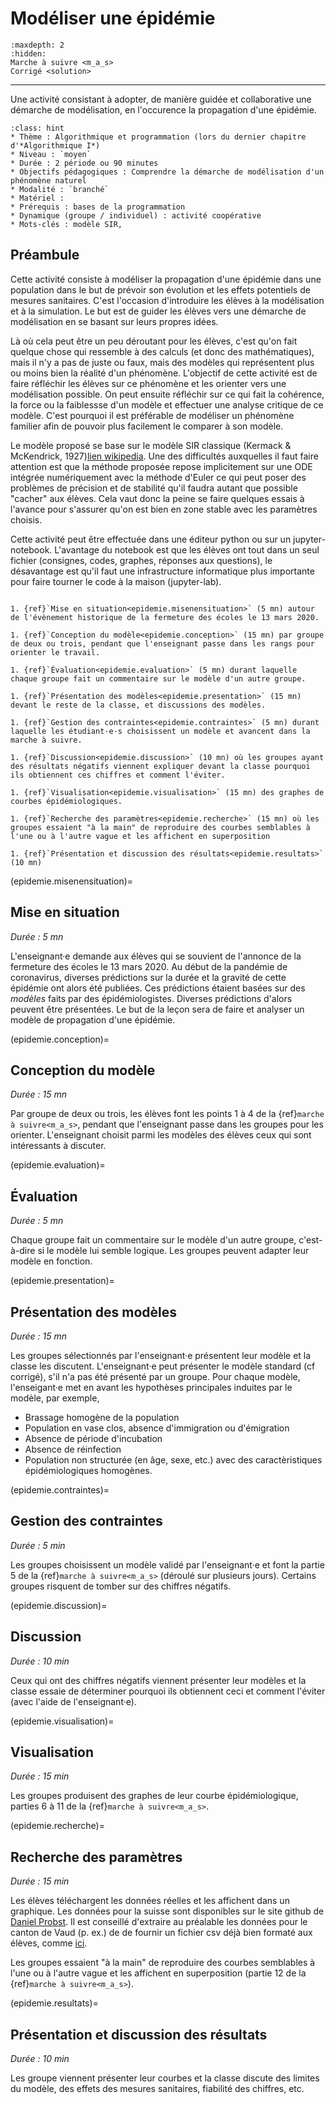 # Modéliser une épidémie

```{toctree}
:maxdepth: 2
:hidden:
Marche à suivre <m_a_s>
Corrigé <solution>
```

----

Une activité consistant à adopter, de manière guidée et collaborative une démarche de modélisation, en l'occurence la propagation d'une épidémie.


```{admonition} Modéliser une épidémie
:class: hint
* Thème : Algorithmique et programmation (lors du dernier chapitre d'*Algorithmique I*)
* Niveau : `moyen`
* Durée : 2 période ou 90 minutes
* Objectifs pédagogiques : Comprendre la démarche de modélisation d'un phénomène naturel
* Modalité : `branché`
* Matériel :
* Prérequis : bases de la programmation
* Dynamique (groupe / individuel) : activité coopérative
* Mots-clés : modèle SIR,  
```

## Préambule
Cette activité consiste à modéliser la propagation d'une épidémie dans une population dans le but de prévoir son évolution et les effets potentiels de mesures sanitaires. C'est l'occasion d'introduire les élèves à la modélisation et à la simulation. Le but est de guider les élèves vers une démarche de modélisation en se basant sur leurs propres idées. 

Là où cela peut être un peu déroutant pour les élèves, c'est qu'on fait quelque chose qui ressemble à des calculs (et donc des mathématiques), mais il n'y a pas de juste ou faux, mais des modèles qui représentent plus ou moins bien la réalité d'un phénomène. L'objectif de cette activité est de faire réfléchir les élèves sur ce phénomène et les orienter vers une modélisation possible. On peut ensuite réfléchir sur ce qui fait la cohérence, la force ou la faiblessse d'un modèle et effectuer une analyse critique de ce modèle. C'est pourquoi il est préférable de modéliser un phénomène familier afin de pouvoir plus facilement le comparer à son modèle. 


Le modèle proposé se base sur le modèle SIR classique (Kermack & McKendrick, 1927)[lien wikipedia](https://fr.wikipedia.org/wiki/Mod%C3%A8les_compartimentaux_en_%C3%A9pid%C3%A9miologie). Une des difficultés auxquelles il faut faire attention est que la méthode proposée repose implicitement sur une ODE intégrée numériquement avec la méthode d'Euler ce qui peut poser des problèmes de précision et de stabilité qu'il faudra autant que possible "cacher" aux élèves. Cela vaut donc la peine se faire quelques essais à l'avance pour s'assurer qu'on est bien en zone stable avec les paramètres choisis.

Cette activité peut être effectuée dans une éditeur python ou sur un jupyter-notebook. L'avantage du notebook est que les élèves ont tout dans un seul fichier (consignes, codes, graphes, réponses aux questions), le désavantage est qu'il faut une infrastructure informatique plus importante pour faire tourner le code à la maison (jupyter-lab).



```{dropdown} **Déroulement**

1. {ref}`Mise en situation<epidemie.misenensituation>` (5 mn) autour de l'évènement historique de la fermeture des écoles le 13 mars 2020. 

1. {ref}`Conception du modèle<epidemie.conception>` (15 mn) par groupe de deux ou trois, pendant que l'enseignant passe dans les rangs pour orienter le travail. 

1. {ref}`Évaluation<epidemie.evaluation>` (5 mn) durant laquelle chaque groupe fait un commentaire sur le modèle d'un autre groupe. 

1. {ref}`Présentation des modèles<epidemie.presentation>` (15 mn) devant le reste de la classe, et discussions des modèles. 

1. {ref}`Gestion des contraintes<epidemie.contraintes>` (5 mn) durant laquelle les étudiant·e·s choisissent un modèle et avancent dans la marche à suivre.

1. {ref}`Discussion<epidemie.discussion>` (10 mn) où les groupes ayant des résultats négatifs viennent expliquer devant la classe pourquoi ils obtiennent ces chiffres et comment l'éviter.

1. {ref}`Visualisation<epidemie.visualisation>` (15 mn) des graphes de courbes épidémiologiques.

1. {ref}`Recherche des paramètres<epidemie.recherche>` (15 mn) où les groupes essaient "à la main" de reproduire des courbes semblables à l'une ou à l'autre vague et les affichent en superposition

1. {ref}`Présentation et discussion des résultats<epidemie.resultats>` (10 mn)

```

(epidemie.misenensituation)=
## Mise en situation

*Durée : 5 mn* 

L'enseignant·e demande aux élèves qui se souvient de l'annonce de la fermeture des écoles le 13 mars 2020. 
Au début de la pandémie de coronavirus, diverses prédictions sur la durée et la gravité de cette épidémie ont alors été publiées. Ces prédictions étaient basées sur des *modèles* faits par des épidémiologistes. Diverses prédictions d'alors peuvent être présentées. 
Le but de la leçon sera de faire et analyser un modèle de propagation d'une épidémie. 

(epidemie.conception)=
## Conception du modèle

*Durée : 15 mn*

Par groupe de deux ou trois, les élèves font les points 1 à 4 de la {ref}`marche à suivre<m_a_s>`, pendant que l'enseignant passe dans les groupes pour les orienter. L'enseignant choisit parmi les modèles des élèves ceux qui sont intéressants à discuter.

(epidemie.evaluation)=
## Évaluation

*Durée : 5 mn*

Chaque groupe fait un commentaire sur le modèle d'un autre groupe, c'est-à-dire si le modèle lui semble logique. Les groupes peuvent adapter leur modèle en fonction. 

(epidemie.presentation)=
## Présentation des modèles

*Durée : 15 mn*

Les groupes sélectionnés par l'enseignant·e présentent leur modèle et la classe les discutent. L'enseignant·e peut présenter le modèle standard (cf corrigé), s'il n'a pas été présenté par un groupe. Pour chaque modèle, l'enseigant·e met en avant les hypothèses principales induites par le modèle, par exemple,
- Brassage homogène de la population
- Population en vase clos, absence d'immigration ou d'émigration
- Absence de période d'incubation
- Absence de réinfection
- Population non structurée (en âge, sexe, etc.) avec des caractèristiques épidémiologiques homogènes. 

(epidemie.contraintes)=
## Gestion des contraintes

*Durée : 5 min*

Les groupes choisissent un modèle validé par l'enseignant·e et font la partie 5 de la {ref}`marche à suivre<m_a_s>` (déroulé sur plusieurs jours). Certains groupes risquent de tomber sur des chiffres négatifs. 

(epidemie.discussion)=
## Discussion

*Durée : 10 min*

Ceux qui ont des chiffres négatifs viennent présenter leur modèles et la classe essaie de déterminer pourquoi ils obtiennent ceci et comment l'éviter (avec l'aide de l'enseignant·e).

(epidemie.visualisation)=
## Visualisation

*Durée : 15 min*

Les groupes produisent des graphes de leur courbe épidémiologique, parties 6 à 11 de la {ref}`marche à suivre<m_a_s>`.

(epidemie.recherche)=
## Recherche des paramètres

*Durée : 15 min*

Les élèves téléchargent les données réelles et les affichent dans un graphique.
Les données pour la suisse sont disponibles sur le site github de [Daniel Probst](https://github.com/daenuprobst/covid19-cases-switzerland). Il est conseillé d'extraire au préalable les données pour le canton de Vaud (p. ex.) de
de fournir un fichier csv déjà bien formaté aux élèves, comme [ici](./covid_vd.csv).

Les groupes essaient "à la main" de reproduire des courbes semblables à l'une ou à l'autre vague et les affichent en superposition (partie 12 de la {ref}`marche à suivre<m_a_s>`).

(epidemie.resultats)=
## Présentation et discussion des résultats

*Durée : 10 min*

Les groupe viennent présenter leur courbes et la classe discute des limites du modèle, des effets des mesures sanitaires, fiabilité des chiffres, etc. 




